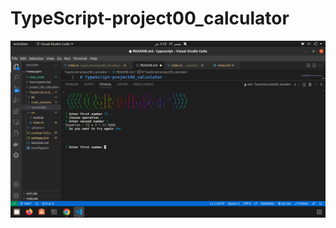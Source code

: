 <!-- @format -->

# TypeScript-project00_calculator

![screen shot of terminal](./screenshot/image1.png)
